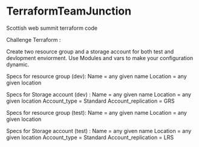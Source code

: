 # TerraformTeamJunction
Scottish web summit terraform code


Challenge Terraform :

Create two resource group and a storage account for both test and devlopment enviorment. Use Modules and vars to make your configuration dynamic.

Specs for resource group (dev):
Name = any given name 
Location = any given location 

Specs for Storage account (dev) :
Name = any given name 
Location = any given location 
Account_type = Standard
Account_replication = GRS



Specs for resource group (test):
Name = any given name 
Location = any given location 

Specs for Storage account (test) :
Name = any given name 
Location = any given location 
Account_type = Standard
Account_replication = LRS
